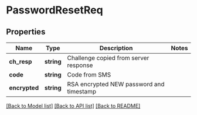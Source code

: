 # PasswordResetReq

## Properties
Name | Type | Description | Notes
------------ | ------------- | ------------- | -------------
**ch_resp** | **string** | Challenge copied from server response | 
**code** | **string** | Code from SMS | 
**encrypted** | **string** | RSA encrypted NEW password and timestamp | 

[[Back to Model list]](../README.md#documentation-for-models) [[Back to API list]](../README.md#documentation-for-api-endpoints) [[Back to README]](../README.md)



